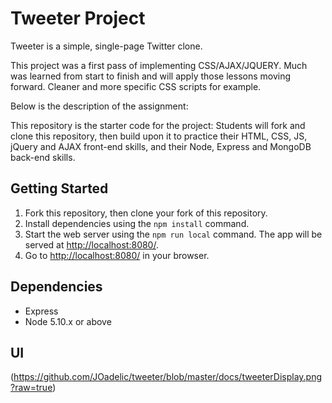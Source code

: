 # Tweeter Project

Tweeter is a simple, single-page Twitter clone.

This project was a first pass of implementing CSS/AJAX/JQUERY. Much was learned from start to finish and will apply those lessons moving forward. Cleaner and more specific CSS scripts for example.

Below is the description of the assignment:

This repository is the starter code for the project: Students will fork and clone this repository, then build upon it to practice their HTML, CSS, JS, jQuery and AJAX front-end skills, and their Node, Express and MongoDB back-end skills.

## Getting Started

1. Fork this repository, then clone your fork of this repository.
2. Install dependencies using the `npm install` command.
3. Start the web server using the `npm run local` command. The app will be served at <http://localhost:8080/>.
4. Go to <http://localhost:8080/> in your browser.

## Dependencies

- Express
- Node 5.10.x or above

## UI
(https://github.com/JOadelic/tweeter/blob/master/docs/tweeterDisplay.png?raw=true)
